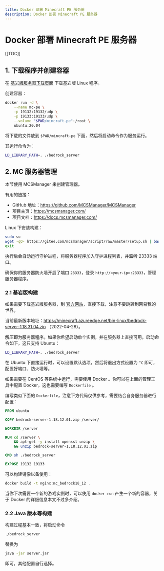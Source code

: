 ```yaml
---
title: Docker 部署 Minecraft PE 服务器
description: Docker 部署 Minecraft PE 服务器
---
```


# Docker 部署 Minecraft PE 服务器

[[TOC]]

## 1. 下载程序并创建容器

在 [基岩版服务器下载页面](https://www.minecraft.net/zh-hans/download/server/bedrock) 下载基岩版 Linux 程序。

创建容器：

```bash
docker run -d \
    --name mc-pe \
    -p 19132:19132/udp \
    -p 19133:19133/udp \
    --volume "$PWD/mincraft-pe":/root \
    ubuntu:20.04
```

将下载的文件放到 `$PWD/mincraft-pe` 下面，然后将启动命令作为服务运行。

其运行命令为：

```bash
LD_LIBRARY_PATH=. ./bedrock_server
```

## 2. MC 服务器管理

本节使用 MCSManager 来创建管理器。

有用的链接：

- GitHub 地址：<https://github.com/MCSManager/MCSManager>
- 项目主页：<https://mcsmanager.com/>
- 项目文档：<https://docs.mcsmanager.com/>

Linux 下安装构建：

```bash
sudo su
wget -qO- https://gitee.com/mcsmanager/script/raw/master/setup.sh | bash
exit
```

执行后会自动运行守护进程，将服务器程序加入守护进程列表，并监听 23333 端口。

确保你的服务器防火墙开启了端口 `23333`，登录 `http://<your-ip>:23333`，管理服务器程序。

### 2.1 基岩版构建

如果需要下载基岩版服务器，到 [官方网站](https://www.minecraft.net/zh-hans/download/server/bedrock)，直接下载，注意不要跳转到网易我的世界。

当前最新版本地址：<https://minecraft.azureedge.net/bin-linux/bedrock-server-1.18.31.04.zip> （2022-04-28）。

解压即为服务器程序。如果你希望启动单个实例，并在服务器上直接可用，启动命令如下，这只支持 Ubuntu：

```bash
LD_LIBRARY_PATH=. ./bedrock_server
```

在 Ubuntu 下直接运行时，可以设置默认选项，然后将退出方式设置为 `^C` 即可，配置好端口、防火墙等。

如果需要在 CentOS 等系统中运行，需要使用 Docker 。你可以在上面的管理工具中配置 Docker，这也需要编写 `Dockerfile` 。

编写类似下面的 `Dockerfile`，注意下方代码仅供参考，需要结合自身服务器进行配置：

```Dockerfile
FROM ubuntu

COPY bedrock-server-1.18.12.01.zip /server/

WORKDIR /server

RUN cd /server \
    && apt-get -y install openssl unzip \
    && unzip bedrock-server-1.18.12.01.zip

CMD sh ./bedrock_server

EXPOSE 19132 19133
```

可以构建镜像以备使用：

```bash
docker build -t nginx:mc_bedrock18_12 .
```

当你下次需要一个新的游戏实例时，可以使用 `docker run` 产生一个新的容器，关于 Docker 的详细信息本文不过多介绍。

### 2.2 Java 版本等构建

构建过程基本一致，将启动命令

```bash
./bedrock_server
```

替换为

```bash
java -jar server.jar
```

即可，其他配置自行选择。
